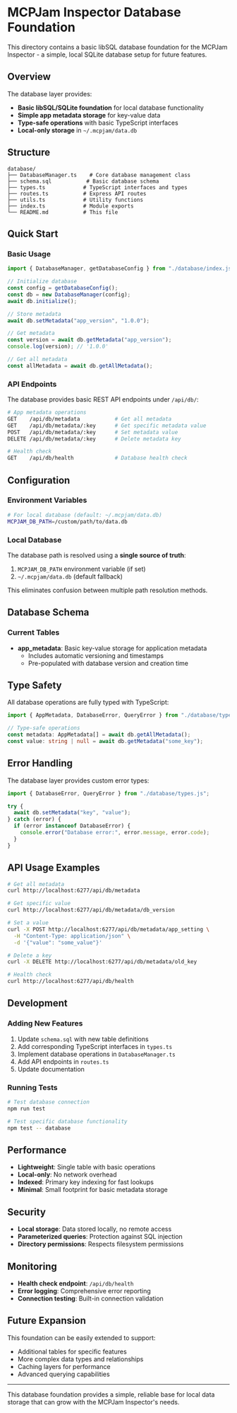 # MCPJam Inspector Database Foundation

This directory contains a basic libSQL database foundation for the MCPJam Inspector - a simple, local SQLite database setup for future features.

## Overview

The database layer provides:

- **Basic libSQL/SQLite foundation** for local database functionality
- **Simple app metadata storage** for key-value data
- **Type-safe operations** with basic TypeScript interfaces
- **Local-only storage** in `~/.mcpjam/data.db`

## Structure

```
database/
├── DatabaseManager.ts    # Core database management class
├── schema.sql           # Basic database schema
├── types.ts            # TypeScript interfaces and types
├── routes.ts           # Express API routes
├── utils.ts            # Utility functions
├── index.ts            # Module exports
└── README.md           # This file
```

## Quick Start

### Basic Usage

```typescript
import { DatabaseManager, getDatabaseConfig } from "./database/index.js";

// Initialize database
const config = getDatabaseConfig();
const db = new DatabaseManager(config);
await db.initialize();

// Store metadata
await db.setMetadata("app_version", "1.0.0");

// Get metadata
const version = await db.getMetadata("app_version");
console.log(version); // '1.0.0'

// Get all metadata
const allMetadata = await db.getAllMetadata();
```

### API Endpoints

The database provides basic REST API endpoints under `/api/db/`:

```bash
# App metadata operations
GET    /api/db/metadata           # Get all metadata
GET    /api/db/metadata/:key      # Get specific metadata value
POST   /api/db/metadata/:key      # Set metadata value
DELETE /api/db/metadata/:key      # Delete metadata key

# Health check
GET    /api/db/health             # Database health check
```

## Configuration

### Environment Variables

```bash
# For local database (default: ~/.mcpjam/data.db)
MCPJAM_DB_PATH=/custom/path/to/data.db
```

### Local Database

The database path is resolved using a **single source of truth**:

1. `MCPJAM_DB_PATH` environment variable (if set)
2. `~/.mcpjam/data.db` (default fallback)

This eliminates confusion between multiple path resolution methods.

## Database Schema

### Current Tables

- **app_metadata**: Basic key-value storage for application metadata
  - Includes automatic versioning and timestamps
  - Pre-populated with database version and creation time

## Type Safety

All database operations are fully typed with TypeScript:

```typescript
import { AppMetadata, DatabaseError, QueryError } from "./database/types.js";

// Type-safe operations
const metadata: AppMetadata[] = await db.getAllMetadata();
const value: string | null = await db.getMetadata("some_key");
```

## Error Handling

The database layer provides custom error types:

```typescript
import { DatabaseError, QueryError } from "./database/types.js";

try {
  await db.setMetadata("key", "value");
} catch (error) {
  if (error instanceof DatabaseError) {
    console.error("Database error:", error.message, error.code);
  }
}
```

## API Usage Examples

```bash
# Get all metadata
curl http://localhost:6277/api/db/metadata

# Get specific value
curl http://localhost:6277/api/db/metadata/db_version

# Set a value
curl -X POST http://localhost:6277/api/db/metadata/app_setting \
  -H "Content-Type: application/json" \
  -d '{"value": "some_value"}'

# Delete a key
curl -X DELETE http://localhost:6277/api/db/metadata/old_key

# Health check
curl http://localhost:6277/api/db/health
```

## Development

### Adding New Features

1. Update `schema.sql` with new table definitions
2. Add corresponding TypeScript interfaces in `types.ts`
3. Implement database operations in `DatabaseManager.ts`
4. Add API endpoints in `routes.ts`
5. Update documentation

### Running Tests

```bash
# Test database connection
npm run test

# Test specific database functionality
npm test -- database
```

## Performance

- **Lightweight**: Single table with basic operations
- **Local-only**: No network overhead
- **Indexed**: Primary key indexing for fast lookups
- **Minimal**: Small footprint for basic metadata storage

## Security

- **Local storage**: Data stored locally, no remote access
- **Parameterized queries**: Protection against SQL injection
- **Directory permissions**: Respects filesystem permissions

## Monitoring

- **Health check endpoint**: `/api/db/health`
- **Error logging**: Comprehensive error reporting
- **Connection testing**: Built-in connection validation

## Future Expansion

This foundation can be easily extended to support:

- Additional tables for specific features
- More complex data types and relationships
- Caching layers for performance
- Advanced querying capabilities

---

This database foundation provides a simple, reliable base for local data storage that can grow with the MCPJam Inspector's needs.
